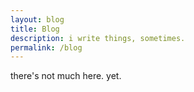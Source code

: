 ```yaml
---
layout: blog
title: Blog
description: i write things, sometimes.
permalink: /blog
---
```


there's not much here. yet.